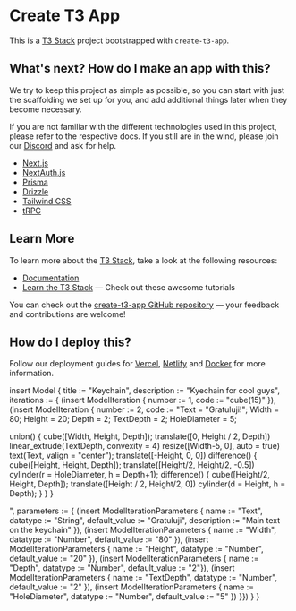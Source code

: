 # Create T3 App

This is a [T3 Stack](https://create.t3.gg/) project bootstrapped with `create-t3-app`.

## What's next? How do I make an app with this?

We try to keep this project as simple as possible, so you can start with just the scaffolding we set up for you, and add additional things later when they become necessary.

If you are not familiar with the different technologies used in this project, please refer to the respective docs. If you still are in the wind, please join our [Discord](https://t3.gg/discord) and ask for help.

- [Next.js](https://nextjs.org)
- [NextAuth.js](https://next-auth.js.org)
- [Prisma](https://prisma.io)
- [Drizzle](https://orm.drizzle.team)
- [Tailwind CSS](https://tailwindcss.com)
- [tRPC](https://trpc.io)

## Learn More

To learn more about the [T3 Stack](https://create.t3.gg/), take a look at the following resources:

- [Documentation](https://create.t3.gg/)
- [Learn the T3 Stack](https://create.t3.gg/en/faq#what-learning-resources-are-currently-available) — Check out these awesome tutorials

You can check out the [create-t3-app GitHub repository](https://github.com/t3-oss/create-t3-app) — your feedback and contributions are welcome!

## How do I deploy this?

Follow our deployment guides for [Vercel](https://create.t3.gg/en/deployment/vercel), [Netlify](https://create.t3.gg/en/deployment/netlify) and [Docker](https://create.t3.gg/en/deployment/docker) for more information.




insert Model {
  title := "Keychain",
  description := "Kyechain for cool guys",
  iterations := {
    (insert ModelIteration { number := 1, code := "cube(15)" }),
    (insert ModelIteration { number := 2, code := "Text = \"Gratuluji!\";
Width = 80;
Height = 20;
Depth = 2;
TextDepth = 2;
HoleDiameter = 5;

union() {
    cube([Width, Height, Depth]);
    translate([0, Height / 2, Depth])
        linear_extrude(TextDepth, convexity = 4)
            resize([Width-5, 0], auto = true)
                text(Text, valign = \"center\");
    translate([-Height, 0, 0])
        difference() {
            cube([Height, Height, Depth]);
            translate([Height/2, Height/2, -0.5])
                cylinder(r = HoleDiameter, h = Depth+1);
            difference() {
                cube([Height/2, Height, Depth]);
                translate([Height / 2, Height/2, 0])
                    cylinder(d = Height, h = Depth);
            }
        }
}

", parameters := {
      (insert ModelIterationParameters { name := "Text", datatype := <ParameterType>"String", default_value := "Gratuluji", description := "Main text on the keychain" }),
      (insert ModelIterationParameters { name := "Width", datatype := <ParameterType>"Number", default_value := "80" }),
      (insert ModelIterationParameters { name := "Height", datatype := <ParameterType>"Number", default_value := "20" }),
      (insert ModelIterationParameters { name := "Depth", datatype := <ParameterType>"Number", default_value := "2"}),
      (insert ModelIterationParameters { name := "TextDepth", datatype := <ParameterType>"Number", default_value := "2" }),
      (insert ModelIterationParameters { name := "HoleDiameter", datatype := <ParameterType>"Number", default_value := "5" })
    }})
  }
}
